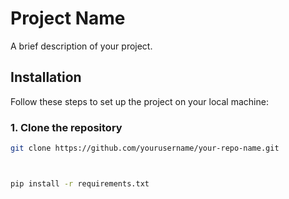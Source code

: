 # Project Name

A brief description of your project.

## Installation

Follow these steps to set up the project on your local machine:

### 1. Clone the repository

```bash
git clone https://github.com/yourusername/your-repo-name.git



pip install -r requirements.txt
